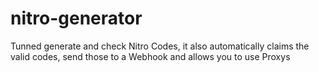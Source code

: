 # nitro-generator
Tunned generate and check Nitro Codes, it also automatically claims the valid codes, send those to a Webhook and allows you to use Proxys
